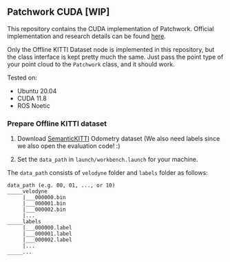## Patchwork CUDA [WIP]

This repository contains the CUDA implementation of Patchwork. 
Official implementation and research details
can be found [here](https://github.com/LimHyungTae/patchwork).

Only the Offline KITTI Dataset node is implemented in this repository,
but the class interface is kept pretty much the same. Just pass the point type
of your point cloud to the `Patchwork` class, and it should work.

Tested on:
- Ubuntu 20.04
- CUDA 11.8
- ROS Noetic

### Prepare Offline KITTI dataset

1. Download [SemanticKITTI](http://www.semantic-kitti.org/dataset.html#download) Odometry dataset (We also need labels since we also open the evaluation code! :)

2. Set the `data_path` in `launch/workbench.launch` for your machine.

The `data_path` consists of `velodyne` folder and `labels` folder as follows:

```
data_path (e.g. 00, 01, ..., or 10)
_____velodyne
     |___000000.bin
     |___000001.bin
     |___000002.bin
     |...
_____labels
     |___000000.label
     |___000001.label
     |___000002.label
     |...
_____...
```